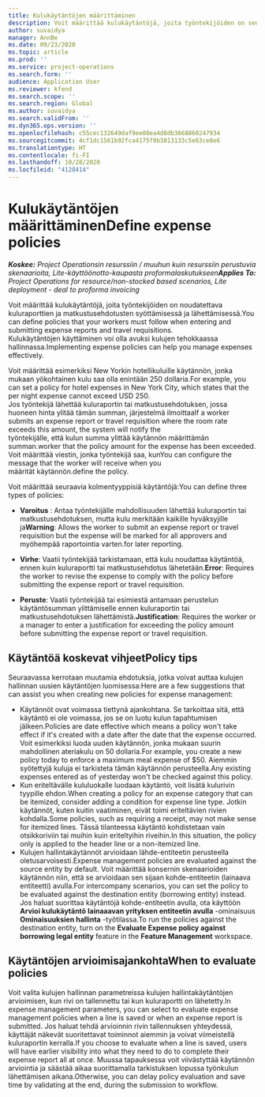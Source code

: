 ```yaml
---
title: Kulukäytäntöjen määrittäminen
description: Voit määrittää kulukäytäntöjä, joita työntekijöiden on seurattava kuluraporttien ja matkustusehdotusten syöttämisessä ja lähettämisessä.
author: suvaidya
manager: AnnBe
ms.date: 09/23/2020
ms.topic: article
ms.prod: ''
ms.service: project-operations
ms.search.form: ''
audience: Application User
ms.reviewer: kfend
ms.search.scope: ''
ms.search.region: Global
ms.author: suvaidya
ms.search.validFrom: ''
ms.dyn365.ops.version: ''
ms.openlocfilehash: c55cec132649daf9ee08ea4d8db3668860247934
ms.sourcegitcommit: 4cf1dc1561b92fca4175f0b3813133c5e63ce8e6
ms.translationtype: HT
ms.contentlocale: fi-FI
ms.lasthandoff: 10/28/2020
ms.locfileid: "4128414"
---
```

# <a name="define-expense-policies"></a><span data-ttu-id="daee8-103">Kulukäytäntöjen määrittäminen</span><span class="sxs-lookup"><span data-stu-id="daee8-103">Define expense policies</span></span>

<span data-ttu-id="daee8-104">_**Koskee:** Project Operationsin resurssiin / muuhun kuin resurssiin perustuvia skenaarioita, Lite-käyttöönotto-kaupasta proformalaskutukseen_</span><span class="sxs-lookup"><span data-stu-id="daee8-104">_**Applies To:** Project Operations for resource/non-stocked based scenarios, Lite deployment - deal to proforma invoicing_</span></span>

<span data-ttu-id="daee8-105">Voit määrittää kulukäytäntöjä, joita työntekijöiden on noudatettava kuluraporttien ja matkustusehdotusten syöttämisessä ja lähettämisessä.</span><span class="sxs-lookup"><span data-stu-id="daee8-105">You can define policies that your workers must follow when entering and submitting expense reports and travel requisitions.</span></span>         
<span data-ttu-id="daee8-106">Kulukäytäntöjen käyttäminen voi olla avuksi kulujen tehokkaassa hallinnassa.</span><span class="sxs-lookup"><span data-stu-id="daee8-106">Implementing expense policies can help you manage expenses effectively.</span></span>         

<span data-ttu-id="daee8-107">Voit määrittää esimerkiksi New Yorkin hotellikuluille käytännön, jonka mukaan yökohtainen kulu saa olla enintään 250 dollaria.</span><span class="sxs-lookup"><span data-stu-id="daee8-107">For example, you can set a policy for hotel expenses in New York City, which states that the per night expense cannot exceed USD 250.</span></span>       
<span data-ttu-id="daee8-108">Jos työntekijä lähettää kuluraportin tai matkustusehdotuksen, jossa huoneen hinta ylitää tämän summan, järjestelmä ilmoittaa</span><span class="sxs-lookup"><span data-stu-id="daee8-108">If a worker submits an expense report or travel requisition where the room rate exceeds this amount, the system will notify the</span></span>         
<span data-ttu-id="daee8-109">työntekijälle, että kulun summa ylittää käytännön määrittämän summan.</span><span class="sxs-lookup"><span data-stu-id="daee8-109">worker that the policy amount for the expense has been exceeded.</span></span> <span data-ttu-id="daee8-110">Voit määrittää viestin, jonka työntekijä saa, kun</span><span class="sxs-lookup"><span data-stu-id="daee8-110">You can configure the message that the worker will receive when you</span></span>        
<span data-ttu-id="daee8-111">määrität käytännön.</span><span class="sxs-lookup"><span data-stu-id="daee8-111">define the policy.</span></span>      
        
<span data-ttu-id="daee8-112">Voit määrittää seuraavia kolmentyyppisiä käytäntöjä:</span><span class="sxs-lookup"><span data-stu-id="daee8-112">You can define three types of policies:</span></span>         
        
- <span data-ttu-id="daee8-113">**Varoitus** : Antaa työntekijälle mahdollisuuden lähettää kuluraportin tai matkustusehdotuksen, mutta kulu merkitään kaikille hyväksyjille ja</span><span class="sxs-lookup"><span data-stu-id="daee8-113">**Warning**: Allows the worker to submit an expense report or travel requisition but the expense will be marked for all approvers and</span></span>         
  <span data-ttu-id="daee8-114">myöhempää raportointia varten.</span><span class="sxs-lookup"><span data-stu-id="daee8-114">for later reporting.</span></span>        

- <span data-ttu-id="daee8-115">**Virhe**: Vaatii työntekijää tarkistamaan, että kulu noudattaa käytäntöä, ennen kuin kuluraportti tai matkustusehdotus lähetetään.</span><span class="sxs-lookup"><span data-stu-id="daee8-115">**Error**: Requires the worker to revise the expense to comply with the policy before submitting the expense report or travel requisition.</span></span>        
 
 - <span data-ttu-id="daee8-116">**Peruste**: Vaatii työntekijää tai esimiestä antamaan perustelun käytäntösumman ylittämiselle ennen kuluraportin tai matkustusehdotuksen lähettämistä.</span><span class="sxs-lookup"><span data-stu-id="daee8-116">**Justification**: Requires the worker or a manager to enter a justification for exceeding the policy amount before submitting the expense report or travel requisition.</span></span>        

## <a name="policy-tips"></a><span data-ttu-id="daee8-117">Käytäntöä koskevat vihjeet</span><span class="sxs-lookup"><span data-stu-id="daee8-117">Policy tips</span></span>
<span data-ttu-id="daee8-118">Seuraavassa kerrotaan muutamia ehdotuksia, jotka voivat auttaa kulujen hallinnan uusien käytäntöjen luomisessa:</span><span class="sxs-lookup"><span data-stu-id="daee8-118">Here are a few suggestions that can assist you when creating new policies for expense management:</span></span> 

- <span data-ttu-id="daee8-119">Käytännöt ovat voimassa tiettynä ajankohtana. Se tarkoittaa sitä, että käytäntö ei ole voimassa, jos se on luotu kulun tapahtumisen jälkeen.</span><span class="sxs-lookup"><span data-stu-id="daee8-119">Policies are date effective which means a policy won't take effect if it's created with a date after the date that the expense occurred.</span></span> <span data-ttu-id="daee8-120">Voit esimerkiksi luoda uuden käytännön, jonka mukaan suurin mahdollinen ateriakulu on 50 dollaria.</span><span class="sxs-lookup"><span data-stu-id="daee8-120">For example, you create a new policy today to enforce a maximum meal expense of $50.</span></span> <span data-ttu-id="daee8-121">Aiemmin syötettyjä kuluja ei tarkisteta tämän käytännön perusteella.</span><span class="sxs-lookup"><span data-stu-id="daee8-121">Any existing expenses entered as of yesterday won't be checked against this policy.</span></span>
- <span data-ttu-id="daee8-122">Kun eriteltävälle kululuokalle luodaan käytäntö, voit lisätä kulurivin tyypille ehdon.</span><span class="sxs-lookup"><span data-stu-id="daee8-122">When creating a policy for an expense category that can be itemized, consider adding a condition for expense line type.</span></span> <span data-ttu-id="daee8-123">Jotkin käytännöt, kuten kuitin vaatiminen, eivät toimi eriteltävien rivien kohdalla.</span><span class="sxs-lookup"><span data-stu-id="daee8-123">Some policies, such as requiring a receipt, may not make sense for itemized lines.</span></span> <span data-ttu-id="daee8-124">Tässä tilanteessa käytäntö kohdistetaan vain otsikkoriviin tai muihin kuin eriteltyihin riveihin.</span><span class="sxs-lookup"><span data-stu-id="daee8-124">In this situation, the policy only is applied to the header line or a non-itemized line.</span></span> 
- <span data-ttu-id="daee8-125">Kulujen hallintakäytännöt arvioidaan lähde-entiteetin perusteella oletusarvoisesti.</span><span class="sxs-lookup"><span data-stu-id="daee8-125">Expense management policies are evaluated against the source entity by default.</span></span> <span data-ttu-id="daee8-126">Voit määrittää konsernin skenaarioiden käytännön niin, että se arvioidaan sen sijaan kohde-entiteetin (lainaava entiteetti) avulla.</span><span class="sxs-lookup"><span data-stu-id="daee8-126">For intercompany scenarios, you can set the policy to be evaluated against the destination entity (borrowing entity) instead.</span></span> <span data-ttu-id="daee8-127">Jos haluat suorittaa käytäntöjä kohde-entiteetin avulla, ota käyttöön **Arvioi kulukäytäntö lainaaavan yrityksen entiteetin avulla** -ominaisuus **Ominaisuuksien hallinta** -työtilassa.</span><span class="sxs-lookup"><span data-stu-id="daee8-127">To run the policies against the destination entity, turn on the **Evaluate Expense policy against borrowing legal entity** feature in the **Feature Management** workspace.</span></span>

## <a name="when-to-evaluate-policies"></a><span data-ttu-id="daee8-128">Käytäntöjen arvioimisajankohta</span><span class="sxs-lookup"><span data-stu-id="daee8-128">When to evaluate policies</span></span>

<span data-ttu-id="daee8-129">Voit valita kulujen hallinnan parametreissa kulujen hallintakäytäntöjen arvioimisen, kun rivi on tallennettu tai kun kuluraportti on lähetetty.</span><span class="sxs-lookup"><span data-stu-id="daee8-129">In expense management parameters, you can select to evaluate expense management policies when a line is saved or when an expense report is submitted.</span></span> <span data-ttu-id="daee8-130">Jos haluat tehdä arvioinnin rivin tallennuksen yhteydessä, käyttäjät näkevät suoritettavat toiminnot aiemmin ja voivat viimeistellä kuluraportin kerralla.</span><span class="sxs-lookup"><span data-stu-id="daee8-130">If you choose to evaluate when a line is saved, users will have earlier visibility into what they need to do to complete their expense report all at once.</span></span> <span data-ttu-id="daee8-131">Muussa tapauksessa voit viivästyttää käytännön arviointia ja säästää aikaa suorittamalla tarkistuksen lopussa työnkulun lähettämisen aikana.</span><span class="sxs-lookup"><span data-stu-id="daee8-131">Otherwise, you can delay policy evaluation and save time by validating at the end, during the submission to workflow.</span></span>
